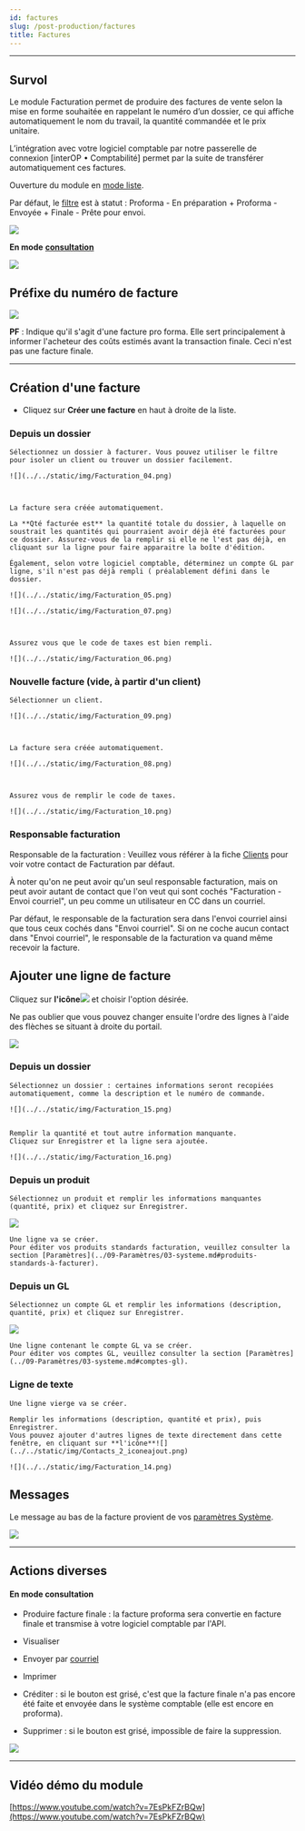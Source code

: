 ```yaml
---
id: factures
slug: /post-production/factures
title: Factures
---
```


---

## Survol

Le module Facturation permet de produire des factures de vente selon la mise en forme souhaitée en rappelant le numéro d’un dossier, ce qui affiche automatiquement le nom du travail, la quantité commandée et le prix unitaire.

L’intégration avec votre logiciel comptable par notre passerelle de connexion \[interOP • Comptabilité\] permet par la suite de transférer automatiquement ces factures.

Ouverture du module en [mode liste](../03-Fonctionnalités%20générales/02-navigation.md#mode-liste).

Par défaut, le [filtre](../03-Fonctionnalités%20générales/02-navigation.md#filtres-et-tris) est à statut : Proforma - En préparation + Proforma - Envoyée + Finale - Prête pour envoi.

![](../../static/img/Facturation_01.png)

**En mode** [**consultation**](../03-Fonctionnalités%20générales/02-navigation.md#mode-consultation)

![](../../static/img/Facturation_02.png)

## Préfixe du numéro de facture

![](../../static/img/Facturation_03.png)

**PF** : Indique qu'il s'agit d'une facture pro forma. Elle sert principalement à informer l'acheteur des coûts estimés avant la transaction finale. Ceci n'est pas une facture finale.

---

## Création d'une facture

- Cliquez sur **Créer une facture** en haut à droite de la liste.

### Depuis un dossier

    Sélectionnez un dossier à facturer. Vous pouvez utiliser le filtre pour isoler un client ou trouver un dossier facilement.

    ![](../../static/img/Facturation_04.png)



    La facture sera créée automatiquement.

    La **Qté facturée est** la quantité totale du dossier, à laquelle on soustrait les quantités qui pourraient avoir déjà été facturées pour ce dossier. Assurez-vous de la remplir si elle ne l'est pas déjà, en cliquant sur la ligne pour faire apparaitre la boîte d'édition.

    Également, selon votre logiciel comptable, déterminez un compte GL par ligne, s'il n'est pas déjà rempli ( préalablement défini dans le dossier.

    ![](../../static/img/Facturation_05.png)

    ![](../../static/img/Facturation_07.png)



    Assurez vous que le code de taxes est bien rempli.

    ![](../../static/img/Facturation_06.png)


### Nouvelle facture (vide, à partir d'un client)

    Sélectionner un client.

    ![](../../static/img/Facturation_09.png)



    La facture sera créée automatiquement.

    ![](../../static/img/Facturation_08.png)



    Assurez vous de remplir le code de taxes.

    ![](../../static/img/Facturation_10.png)



### Responsable facturation

Responsable de la facturation : Veuillez vous référer à la fiche [Clients](../04-Contacts/clients.md#consulter-modifier-ou-supprimer-un-contact) pour voir votre contact de Facturation par défaut.

À noter qu'on ne peut avoir qu'un seul responsable facturation, mais on peut avoir autant de contact que l'on veut qui sont cochés "Facturation - Envoi courriel", un peu comme un utilisateur en CC dans un courriel.

Par défaut, le responsable de la facturation sera dans l'envoi courriel ainsi que tous ceux cochés dans "Envoi courriel". Si on ne coche aucun contact dans "Envoi courriel", le responsable de la facturation va quand même recevoir la facture.

## Ajouter une ligne de facture

Cliquez sur **l'icône**![](../../static/img/Contacts_2_iconeajout.png) et choisir l'option désirée.

Ne pas oublier que vous pouvez changer ensuite l'ordre des lignes à l'aide des flèches se situant à droite du portail.

![](../../static/img/Facturation_12.png)

### Depuis un dossier

    Sélectionnez un dossier : certaines informations seront recopiées automatiquement, comme la description et le numéro de commande.

    ![](../../static/img/Facturation_15.png)


    Remplir la quantité et tout autre information manquante.
    Cliquez sur Enregistrer et la ligne sera ajoutée.

    ![](../../static/img/Facturation_16.png)



### Depuis un produit

    Sélectionnez un produit et remplir les informations manquantes (quantité, prix) et cliquez sur Enregistrer.

![](../../static/img/Facturation_18.png)

    Une ligne va se créer.
    Pour éditer vos produits standards facturation, veuillez consulter la section [Paramètres](../09-Paramètres/03-systeme.md#produits-standards-à-facturer).

### Depuis un GL

    Sélectionnez un compte GL et remplir les informations (description, quantité, prix) et cliquez sur Enregistrer.

![](../../static/img/Facturation_17.png)

    Une ligne contenant le compte GL va se créer.
    Pour éditer vos comptes GL, veuillez consulter la section [Paramètres](../09-Paramètres/03-systeme.md#comptes-gl).




### Ligne de texte

    Une ligne vierge va se créer.

    Remplir les informations (description, quantité et prix), puis Enregistrer.
    Vous pouvez ajouter d'autres lignes de texte directement dans cette fenêtre, en cliquant sur **l'icône**![](../../static/img/Contacts_2_iconeajout.png)

    ![](../../static/img/Facturation_14.png)



## Messages

Le message au bas de la facture provient de vos [paramètres Système](../09-Paramètres/03-systeme.md#messages-sur-formulaires).

![](../../static/img/Facturation_11.png)

---

## Actions diverses

#### En mode consultation

- Produire facture finale : la facture proforma sera convertie en facture finale et transmise à votre logiciel comptable par l'API.

- Visualiser

- Envoyer par [courriel](../03-Fonctionnalités%20générales/01-courriels.md)

- Imprimer
- Créditer : si le bouton est grisé, c'est que la facture finale n'a pas encore été faite et envoyée dans le système comptable (elle est encore en proforma).

- Supprimer : si le bouton est grisé, impossible de faire la suppression.

![](../../static/img/Facturation_12.png)

---

## Vidéo démo du module

[https://www.youtube.com/watch?v=7EsPkFZrBQw](https://www.youtube.com/watch?v=7EsPkFZrBQw)
